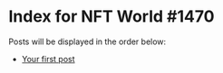 # Index for NFT World #1470
Posts will be displayed in the order below:

- [Your first post](./001-first.md)

